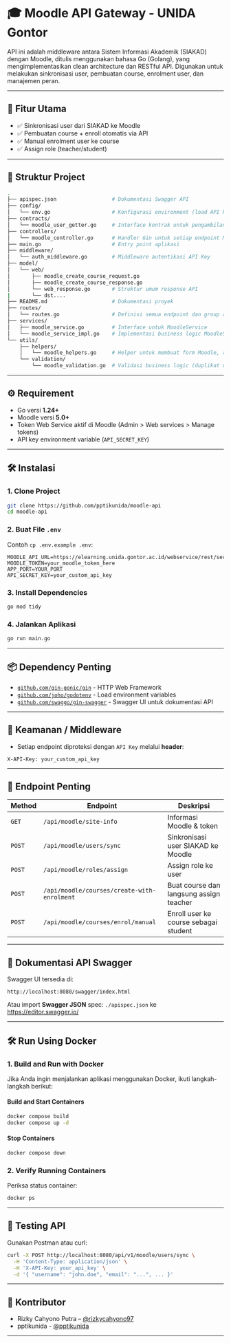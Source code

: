 # 🎓 Moodle API Gateway - UNIDA Gontor

API ini adalah middleware antara Sistem Informasi Akademik (SIAKAD) dengan Moodle, ditulis menggunakan bahasa Go (Golang), yang mengimplementasikan clean architecture dan RESTful API. Digunakan untuk melakukan sinkronisasi user, pembuatan course, enrolment user, dan manajemen peran.

---

## 🚀 Fitur Utama

- ✅ Sinkronisasi user dari SIAKAD ke Moodle
- ✅ Pembuatan course + enroll otomatis via API
- ✅ Manual enrolment user ke course
- ✅ Assign role (teacher/student)

---

## 📁 Struktur Project

```bash
.
├── apispec.json                  # Dokumentasi Swagger API
├── config/
│   └── env.go                    # Konfigurasi environment (load API key, token Moodle)
├── contracts/
│   └── moodle_user_getter.go     # Interface kontrak untuk pengambilan user
├── controllers/
│   └── moodle_controller.go      # Handler Gin untuk setiap endpoint Moodle
├── main.go                       # Entry point aplikasi
├── middleware/
│   └── auth_middleware.go        # Middleware autentikasi API Key
├── model/
│   └── web/
│       ├── moodle_create_course_request.go
│       ├── moodle_create_course_response.go
│       └── web_response.go       # Struktur umum response API
|       └── dst....
├── README.md                     # Dokumentasi proyek
├── routes/
│   └── routes.go                 # Definisi semua endpoint dan group route Gin
├── services/
│   ├── moodle_service.go         # Interface untuk MoodleService
│   └── moodle_service_impl.go    # Implementasi business logic MoodleService
└── utils/
    ├── helpers/
    │   └── moodle_helpers.go     # Helper untuk membuat form Moodle, request builder, dll
    └── validation/
        └── moodle_validation.go  # Validasi business logic (duplikat user, dll)

````

---

## ⚙️ Requirement

* Go versi **1.24+**
* Moodle versi **5.0+**
* Token Web Service aktif di Moodle (Admin > Web services > Manage tokens)
* API key environment variable (`API_SECRET_KEY`)

---

## 🛠️ Instalasi

### 1. Clone Project

```bash
git clone https://github.com/pptikunida/moodle-api
cd moodle-api
```

### 2. Buat File `.env`

Contoh `cp .env.example .env`:

```env
MOODLE_API_URL=https://elearning.unida.gontor.ac.id/webservice/rest/server.php
MOODLE_TOKEN=your_moodle_token_here
APP_PORT=YOUR_PORT
API_SECRET_KEY=your_custom_api_key
```

### 3. Install Dependencies
```bash
go mod tidy
```

### 4. Jalankan Aplikasi

```bash
go run main.go
```

---

## 📦 Dependency Penting

* [`github.com/gin-gonic/gin`](https://github.com/gin-gonic/gin) - HTTP Web Framework
* [`github.com/joho/godotenv`](https://github.com/joho/godotenv) - Load environment variables
* [`github.com/swaggo/gin-swagger`](https://github.com/swaggo/gin-swagger) - Swagger UI untuk dokumentasi API

---

## 🔐 Keamanan / Middleware

* Setiap endpoint diproteksi dengan `API Key` melalui **header**:

```http
X-API-Key: your_custom_api_key
```

---

## 📌 Endpoint Penting

| Method | Endpoint                                    | Deskripsi                               |
| ------ | ------------------------------------------- | --------------------------------------- |
| `GET`  | `/api/moodle/site-info`                     | Informasi Moodle & token                |
| `POST` | `/api/moodle/users/sync`                    | Sinkronisasi user SIAKAD ke Moodle      |
| `POST` | `/api/moodle/roles/assign`                  | Assign role ke user                     |
| `POST` | `/api/moodle/courses/create-with-enrolment` | Buat course dan langsung assign teacher |
| `POST` | `/api/moodle/courses/enrol/manual`          | Enroll user ke course sebagai student   |

---

## 📄 Dokumentasi API Swagger

Swagger UI tersedia di:

```
http://localhost:8080/swagger/index.html
```

Atau import **Swagger JSON** spec: `./apispec.json` ke https://editor.swagger.io/

---

## 🛠️ Run Using Docker

### 1. Build and Run with Docker
Jika Anda ingin menjalankan aplikasi menggunakan Docker, ikuti langkah-langkah berikut:

#### Build and Start Containers
```bash
docker compose build
docker compose up -d
```

#### Stop Containers
```bash
docker compose down
```

### 2. Verify Running Containers
Periksa status container:
```bash
docker ps
```

---

## 🧪 Testing API

Gunakan Postman atau curl:

```bash
curl -X POST http://localhost:8080/api/v1/moodle/users/sync \
  -H 'Content-Type: application/json' \
  -H 'X-API-Key: your_api_key' \
  -d '{ "username": "john.doe", "email": "...", ... }'
```

---

## 👥 Kontributor

* Rizky Cahyono Putra – [@rizkycahyono97](https://github.com/rizkycahyono97)
* pptikunida - [@pptikunida](https://github.com/pptikunida)

---
